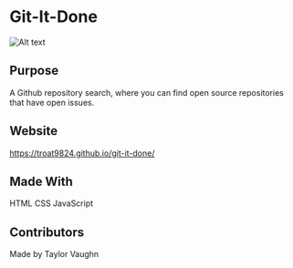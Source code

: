 # Git-It-Done

![Alt text]()

## Purpose
A Github repository search, where you can find open source repositories that have open issues.

## Website
https://troat9824.github.io/git-it-done/

## Made With
HTML
CSS
JavaScript

## Contributors 
Made by Taylor Vaughn